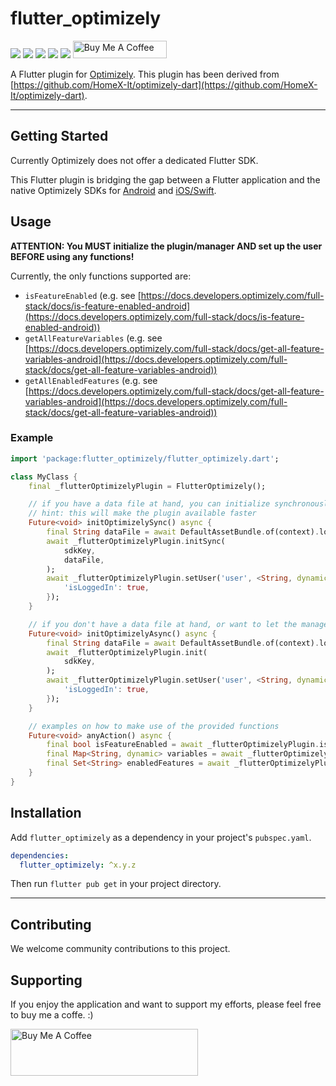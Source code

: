 # flutter_optimizely

[![](https://img.shields.io/github/license/muhlba91/flutter_optimizely?style=for-the-badge)](LICENSE)
[![](https://img.shields.io/github/workflow/status/muhlba91/flutter_optimizely/Verify?style=for-the-badge)](https://github.com/muhlba91/flutter_optimizely/actions)
[![](https://img.shields.io/github/release-date/muhlba91/flutter_optimizely?style=for-the-badge)](https://github.com/muhlba91/flutter_optimizely/releases)
[![](https://img.shields.io/pub/v/flutter_optimizely?style=for-the-badge)](https://pub.dev/packages/flutter_optimizely)
[![](https://img.shields.io/pub/publisher/niftyside.io?style=for-the-badge)](https://pub.dev/publishers/niftyside.io/packages)
<a href="https://www.buymeacoffee.com/muhlba91" target="_blank"><img src="https://cdn.buymeacoffee.com/buttons/default-orange.png" alt="Buy Me A Coffee" height="28" width="150"></a>

A Flutter plugin for [Optimizely](https://optimizely.com).
This plugin has been derived from [https://github.com/HomeX-It/optimizely-dart](https://github.com/HomeX-It/optimizely-dart).

---

## Getting Started

Currently Optimizely does not offer a dedicated Flutter SDK.

This Flutter plugin is bridging the gap between a Flutter application and the native Optimizely SDKs for [Android](https://github.com/optimizely/android-sdk) and [iOS/Swift](https://github.com/optimizely/swift-sdk).

## Usage

**ATTENTION: You MUST initialize the plugin/manager AND set up the user BEFORE using any functions!**

Currently, the only functions supported are:

- `isFeatureEnabled` (e.g. see [https://docs.developers.optimizely.com/full-stack/docs/is-feature-enabled-android](https://docs.developers.optimizely.com/full-stack/docs/is-feature-enabled-android))
- `getAllFeatureVariables` (e.g. see [https://docs.developers.optimizely.com/full-stack/docs/get-all-feature-variables-android](https://docs.developers.optimizely.com/full-stack/docs/get-all-feature-variables-android))
- `getAllEnabledFeatures` (e.g. see [https://docs.developers.optimizely.com/full-stack/docs/get-all-feature-variables-android](https://docs.developers.optimizely.com/full-stack/docs/get-all-feature-variables-android))

### Example

```dart
import 'package:flutter_optimizely/flutter_optimizely.dart';

class MyClass {
    final _flutterOptimizelyPlugin = FlutterOptimizely();

    // if you have a data file at hand, you can initialize synchronously
    // hint: this will make the plugin available faster
    Future<void> initOptimizelySync() async {
        final String dataFile = await DefaultAssetBundle.of(context).loadString('assets/datafile.json');
        await _flutterOptimizelyPlugin.initSync(
            sdkKey,
            dataFile,
        );
        await _flutterOptimizelyPlugin.setUser('user', <String, dynamic>{
            'isLoggedIn': true,
        });
    }

    // if you don't have a data file at hand, or want to let the manager download it, initialize the plugin asynchronously
    Future<void> initOptimizelyAsync() async {
        final String dataFile = await DefaultAssetBundle.of(context).loadString('assets/datafile.json');
        await _flutterOptimizelyPlugin.init(
            sdkKey,
        );
        await _flutterOptimizelyPlugin.setUser('user', <String, dynamic>{
            'isLoggedIn': true,
        });
    }

    // examples on how to make use of the provided functions
    Future<void> anyAction() async {
        final bool isFeatureEnabled = await _flutterOptimizelyPlugin.isFeatureEnabled('feature_key');
        final Map<String, dynamic> variables = await _flutterOptimizelyPlugin.getAllFeatureVariables('feature_key');
        final Set<String> enabledFeatures = await _flutterOptimizelyPlugin.getAllEnabledFeatures();
    }
}
```

## Installation

Add `flutter_optimizely` as a dependency in your project's `pubspec.yaml`.

```yaml
dependencies:
  flutter_optimizely: ^x.y.z
```

Then run `flutter pub get` in your project directory.

---

## Contributing

We welcome community contributions to this project.

## Supporting

If you enjoy the application and want to support my efforts, please feel free to buy me a coffe. :)

<a href="https://www.buymeacoffee.com/muhlba91" target="_blank"><img src="https://cdn.buymeacoffee.com/buttons/default-orange.png" alt="Buy Me A Coffee" height="75" width="300"></a>
